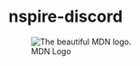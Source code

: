 # nspire-discord
<figure>
  <img
  src="https://github.com/user-attachments/assets/463c09a8-45ed-4f63-b4f6-a1090e505476"
  alt="The beautiful MDN logo.">
  <figcaption>MDN Logo</figcaption>
</figure>

<!--![image](https://github.com/user-attachments/assets/463c09a8-45ed-4f63-b4f6-a1090e505476)
![image](https://github.com/user-attachments/assets/5d0dd483-9f63-44d6-9939-474fe3f96068)
![image](https://github.com/user-attachments/assets/08c4077e-e058-4a96-b7fc-2f07e79d9d29)
![image](https://github.com/user-attachments/assets/74867b52-a147-450d-a36b-0a3ac36f82ca)-->

